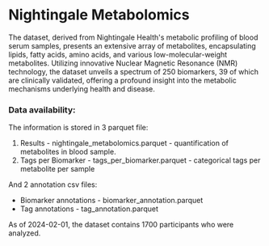# Nightingale Metabolomics

The dataset, derived from Nightingale Health's metabolic profiling of blood serum samples, presents an extensive array of metabolites, encapsulating lipids, fatty acids, amino acids, and various low-molecular-weight metabolites. Utilizing innovative Nuclear Magnetic Resonance (NMR) technology, the dataset unveils a spectrum of 250 biomarkers, 39 of which are clinically validated, offering a profound insight into the metabolic mechanisms underlying health and disease.

### Data availability:

The information is stored in 3 parquet file:
1. Results - nightingale_metabolomics.parquet - quantification of metabolites in blood sample.
2. Tags per Biomarker - tags_per_biomarker.parquet - categorical tags per metabolite per sample

And 2 annotation csv files:
- Biomarker annotations - biomarker_annotation.parquet 
- Tag annotations - tag_annotation.parquet

As of 2024-02-01, the dataset contains 1700 participants who were analyzed.